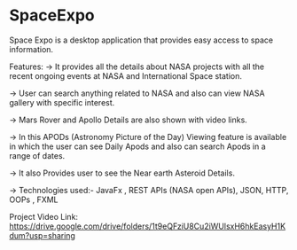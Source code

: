 # SpaceExpo
Space Expo is a desktop application that provides easy access to space information.

Features: 
-> It provides all the details about NASA projects with all the recent ongoing events at NASA and International Space station.

-> User can search anything related to NASA and also can view NASA gallery with specific interest.

-> Mars Rover and Apollo Details are also shown with video links.

-> In this APODs (Astronomy Picture of the Day) Viewing feature is available in which the user can see Daily Apods and also can 
   search Apods in a range of dates.

-> It also Provides user to see the Near earth Asteroid Details.

-> Technologies used:- JavaFx , REST APIs (NASA open APIs), JSON, HTTP, OOPs , FXML

Project Video Link: https://drive.google.com/drive/folders/1t9eQFziU8Cu2iWUlsxH6hkEasyH1Kdum?usp=sharing


